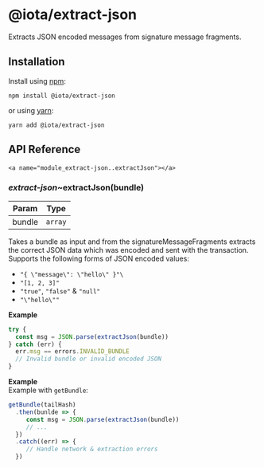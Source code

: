 # @iota/extract-json

Extracts JSON encoded messages from signature message fragments.

## Installation

Install using [npm](https://www.npmjs.org/):
```
npm install @iota/extract-json
```

or using [yarn](https://yarnpkg.com/):

```
yarn add @iota/extract-json
```

## API Reference

    <a name="module_extract-json..extractJson"></a>

### *extract-json*~extractJson(bundle)

| Param | Type |
| --- | --- |
| bundle | <code>array</code> | 

Takes a bundle as input and from the signatureMessageFragments extracts the correct JSON
data which was encoded and sent with the transaction.
Supports the following forms of JSON encoded values:
- `"{ \"message\": \"hello\" }"\`
- `"[1, 2, 3]"`
- `"true"`, `"false"` & `"null"`
- `"\"hello\""`

**Example**  
```js
try {
  const msg = JSON.parse(extractJson(bundle))
} catch (err) {
  err.msg == errors.INVALID_BUNDLE
  // Invalid bundle or invalid encoded JSON
}
```
**Example**  
Example with `getBundle`:

```js
getBundle(tailHash)
  .then(bunlde => {
     const msg = JSON.parse(extractJson(bundle))
     // ...
  })
  .catch((err) => {
     // Handle network & extraction errors
  })
```
